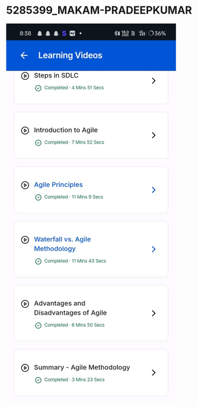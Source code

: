 # 5285399_MAKAM-PRADEEPKUMAR

![image alt](https://github.com/MakamPradeepkumar/5285399_MAKAM-PRADEEPKUMAR/blob/6dbe7e23dfee33ac933fa7ab592cc3c13058eddb/Agile_certificate.jpg)
